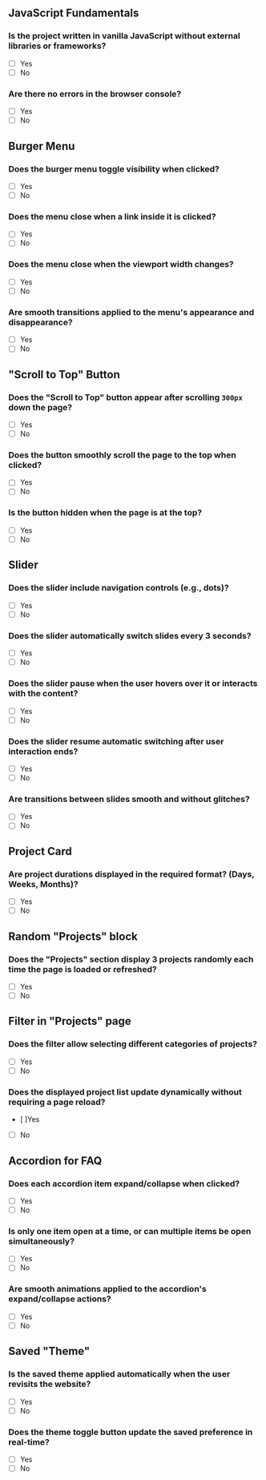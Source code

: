 ## JavaScript Fundamentals
### Is the project written in vanilla JavaScript without external libraries or frameworks?
- [ ] Yes
- [ ] No

### Are there no errors in the browser console?
- [ ] Yes
- [ ] No

## Burger Menu
### Does the burger menu toggle visibility when clicked?
- [ ] Yes
- [ ] No

### Does the menu close when a link inside it is clicked?
- [ ] Yes
- [ ] No

### Does the menu close when the viewport width changes?
- [ ] Yes
- [ ] No

### Are smooth transitions applied to the menu's appearance and disappearance?
- [ ] Yes
- [ ] No

## "Scroll to Top" Button
### Does the "Scroll to Top" button appear after scrolling `300px` down the page?
- [ ] Yes
- [ ] No

### Does the button smoothly scroll the page to the top when clicked?
- [ ] Yes
- [ ] No

### Is the button hidden when the page is at the top?
- [ ] Yes
- [ ] No

## Slider
### Does the slider include navigation controls (e.g., dots)?
- [ ] Yes
- [ ] No

### Does the slider automatically switch slides every 3 seconds?
- [ ] Yes
- [ ] No

### Does the slider pause when the user hovers over it or interacts with the content?
- [ ] Yes
- [ ] No

### Does the slider resume automatic switching after user interaction ends?
- [ ] Yes
- [ ] No

### Are transitions between slides smooth and without glitches?
- [ ] Yes
- [ ] No

## Project Card
### Are project durations displayed in the required format? (Days, Weeks, Months)?
- [ ] Yes
- [ ] No

## Random "Projects" block
### Does the "Projects" section display 3 projects randomly each time the page is loaded or refreshed?
- [ ] Yes
- [ ] No

## Filter in "Projects" page
### Does the filter allow selecting different categories of projects?
- [ ] Yes
- [ ] No

### Does the displayed project list update dynamically without requiring a page reload?
- [ ]Yes
- [ ] No

## Accordion for FAQ
### Does each accordion item expand/collapse when clicked?
- [ ] Yes
- [ ] No

### Is only one item open at a time, or can multiple items be open simultaneously?
- [ ] Yes
- [ ] No

### Are smooth animations applied to the accordion's expand/collapse actions?
- [ ] Yes
- [ ] No

## Saved "Theme"
### Is the saved theme applied automatically when the user revisits the website?
- [ ] Yes
- [ ] No

### Does the theme toggle button update the saved preference in real-time?
- [ ] Yes
- [ ] No
